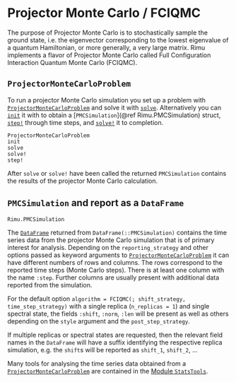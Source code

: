 # Projector Monte Carlo / FCIQMC

The purpose of Projector Monte Carlo is to stochastically sample the ground state, i.e. the 
eigenvector corresponding to the lowest eigenvalue of a quantum Hamiltonian, or more generally, 
a very large matrix. Rimu implements a flavor of Projector Monte Carlo called 
Full Configuration Interaction Quantum Monte Carlo (FCIQMC).

## `ProjectorMonteCarloProblem`

To run a projector Monte Carlo simulation you set up a problem with [`ProjectorMonteCarloProblem`](@ref)
and solve it with [`solve`](@ref). Alternatively you can [`init`](@ref) it with to obtain a [`PMCSimulation`](@ref Rimu.PMCSimulation) struct, [`step!`](@ref) 
through time steps, and [`solve!`](@ref) it to completion. 

```@docs; canonical=false
ProjectorMonteCarloProblem
init
solve
solve!
step!
```

After `solve` or `solve!` have been called the returned `PMCSimulation` contains the results of 
the projector Monte Carlo calculation.

## `PMCSimulation` and report as a `DataFrame`

```@docs; canonical=false
Rimu.PMCSimulation
```

The [`DataFrame`](https://dataframes.juliadata.org/stable/) returned from `DataFrame(::PMCSimulation)` contains the time series data from 
the projector Monte Carlo simulation that is of primary interest for analysis. Depending on the 
`reporting_strategy` and other options passed as keyword arguments to 
[`ProjectorMonteCarloProblem`](@ref) it can have different numbers of rows and columns. The rows 
correspond to the reported time steps (Monte Carlo steps). There is at least one column with the name `:step`. Further columns are usually present with additional data reported from the simulation.

For the default option `algorithm = FCIQMC(; shift_strategy, time_step_strategy)` with a single
replica (`n_replicas = 1`) and single spectral state, the fields `:shift`, `:norm`, `:len` will 
be present as well as others depending on the `style` argument and the `post_step_strategy`.

If multiple replicas or spectral states are requested, then the relevant field names in the 
`DataFrame` will have a suffix identifying the respective replica simulation, e.g. the `shift`s will be reported as `shift_1`, `shift_2`, ... 

Many tools for analysing the time series data obtained from a 
[`ProjectorMonteCarloProblem`](@ref) are contained in the [Module `StatsTools`](@ref).
